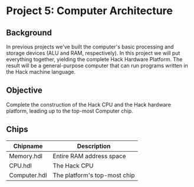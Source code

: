 # Project 5: Computer Architecture

## Background
In previous projects we've built the computer's basic processing and storage devices (ALU and RAM, respectively). In this project we will put everything together, yielding the complete Hack Hardware Platform. The result will be a general-purpose computer that can run programs written in the Hack machine language.

## Objective
Complete the construction of the Hack CPU and the Hack hardware platform, leading up to the top-most Computer chip.

## Chips

Chipname | Description
------------ | -------------
Memory.hdl | Entire RAM address space
CPU.hdl | The Hack CPU
Computer.hdl | The platform's top-most chip
